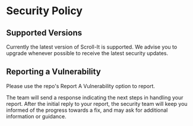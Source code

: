 # Security Policy

## Supported Versions

Currently the latest version of Scroll-It is supported. We advise you to upgrade whenever possible to receive the latest security updates.

## Reporting a Vulnerability

Please use the repo's Report A Vulnerability option to report.

The team will send a response indicating the next steps in handling your report. After the initial reply to your report, the security team will keep you informed of the progress towards a fix, and may ask for additional information or guidance.
